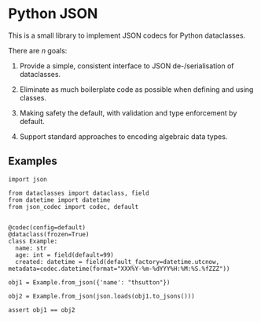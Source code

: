 Python JSON
===========

This is a small library to implement JSON codecs for Python dataclasses.

There are _n_ goals:

1. Provide a simple, consistent interface to JSON de-/serialisation of 
   dataclasses.

2. Eliminate as much boilerplate code as possible when defining and using
   classes.

3. Making safety the default, with validation and type enforcement by default.

4. Support standard approaches to encoding algebraic data types. 

Examples
--------

```
import json

from dataclasses import dataclass, field
from datetime import datetime
from json_codec import codec, default


@codec(config=default)
@dataclass(frozen=True)
class Example:
  name: str
  age: int = field(default=99)
  created: datetime = field(default_factory=datetime.utcnow, metadata=codec.datetime(format="XXX%Y-%m-%dYYY%H:%M:%S.%fZZZ"))
  
obj1 = Example.from_json({'name': "thsutton"})

obj2 = Example.from_json(json.loads(obj1.to_jsons()))

assert obj1 == obj2
```